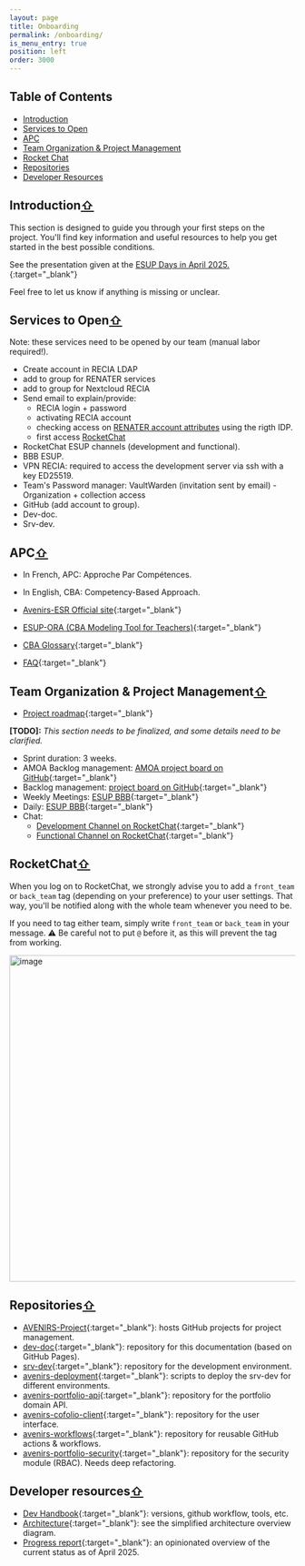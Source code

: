 ```yaml
---
layout: page
title: Onboarding
permalink: /onboarding/
is_menu_entry: true
position: left
order: 3000
---
```

## Table of Contents  
- [Introduction](#introduction)  
- [Services to Open](#services-to-open)  
- [APC](#apc)  
- [Team Organization & Project Management](#team-organization--project-management)  
- [Rocket Chat](#rocketchat)
- [Repositories](#repositories)
- [Developer Resources](#developer-resources)


## Introduction[⇧](#table-of-contents) 
This section is designed to guide you through your first steps on the project.
You'll find key information and useful resources to help you get started in the best possible conditions.

See the presentation given at the [ESUP Days in April 2025.](https://videos.esup-portail.org/esup-days/esupdays39/video/1776-esupdays39-01042025-apres-midi/){:target="_blank"}

Feel free to let us know if anything is missing or unclear.

## Services to Open[⇧](#table-of-contents) 
Note: these services need to be opened by our team (manual labor required!).
- Create account in RECIA LDAP
- add to group for RENATER services
- add to group for Nextcloud RECIA
- Send email to explain/provide:
   - RECIA login + password
   - activating RECIA account
   - checking access on [RENATER account attributes](https://test-sp.federation.renater.fr/) using the rigth IDP.
   - first access [RocketChat](https://rocket.esup-portail.org)
- RocketChat ESUP channels (development and functional).
- BBB ESUP.
- VPN RECIA: required to access the development server via ssh with a key ED25519.
- Team's Password manager: VaultWarden (invitation sent by email) - Organization + collection access
- GitHub (add account to group).
- Dev-doc.
- Srv-dev.

## APC[⇧](#table-of-contents) 
- In French, APC: Approche Par Compétences.
- In English, CBA: Competency-Based Approach.

- [Avenirs-ESR Official site](https://avenirs-esr.fr/){:target="_blank"}
- [ESUP-ORA (CBA Modeling Tool for Teachers)](https://avenirs-esr.fr/ora/){:target="_blank"}
- [CBA Glossary](https://avenirs-esr.fr/reperes-apc/glossaire/){:target="_blank"}
- [FAQ](https://avenirs-esr.fr/reperes-apc/faq/){:target="_blank"}


## Team Organization & Project Management[⇧](#table-of-contents)

- [Project roadmap](../#roadmap){:target="_blank"}

**[TODO]:** *This section needs to be finalized, and some details need to be clarified.*


- Sprint duration: 3 weeks.
- AMOA Backlog management: [AMOA project board on GitHub](https://github.com/orgs/avenirs-esr/projects/3){:target="_blank"}
- Backlog management: [project board on GitHub](https://github.com/orgs/avenirs-esr/projects/3){:target="_blank"}
- Weekly Meetings: [ESUP BBB](https://greenlight.esup-portail.org/rooms/tic-lgh-n9r-wkf/join){:target="_blank"}
- Daily: [ESUP BBB](https://greenlight.esup-portail.org/rooms/tic-lgh-n9r-wkf/join){:target="_blank"}
- Chat: 
   - [Development Channel on RocketChat](https://rocket.esup-portail.org/group/Avenirs_developpement){:target="_blank"}
   - [Functional Channel on RocketChat](https://rocket.esup-portail.org/group/Avenirs_fonctionnel){:target="_blank"}

## RocketChat[⇧](#table-of-contents) 

When you log on to RocketChat, we strongly advise you to add a `front_team` or `back_team` tag (depending on your preference) to your user settings. That way, you'll be notified along with the whole team whenever you need to be.

If you need to tag either team, simply write `front_team` or `back_team` in your message.
⚠️ Be careful not to put `@` before it, as this will prevent the tag from working.

<img width="1000" height="574" alt="image" src="https://github.com/user-attachments/assets/009850f3-589c-452e-8d52-b7454849d29b" />


## Repositories[⇧](#table-of-contents)    
- [AVENIRS-Project](https://github.com/avenirs-esr/AVENIRS-Project/projects?query=is%3Aopen){:target="_blank"}: hosts GitHub projects for project management.
- [dev-doc](https://github.com/avenirs-esr/dev-doc){:target="_blank"}: repository for this documentation (based on GitHub Pages).
- [srv-dev](https://github.com/avenirs-esr/srv-dev){:target="_blank"}: repository for the development environment.
- [avenirs-deployment](https://github.com/avenirs-esr/avenirs-deployment){:target="_blank"}: scripts to deploy the srv-dev for different environments.
- [avenirs-portfolio-api](https://github.com/avenirs-esr/avenirs-portfolio-api){:target="_blank"}: repository for the portfolio domain API.
- [avenirs-cofolio-client](https://github.com/avenirs-esr/avenirs-cofolio-client){:target="_blank"}: repository for the user interface.
- [avenirs-workflows](https://github.com/avenirs-esr/avenirs-workflows){:target="_blank"}: repository for reusable GitHub actions & workflows.
- [avenirs-portfolio-security](https://github.com/avenirs-esr/avenirs-portfolio-security){:target="_blank"}: repository for the security module (RBAC). Needs deep refactoring.

## Developer resources[⇧](#table-of-contents) 
- [Dev Handbook](../dev-handbook/){:target="_blank"}: versions, github workflow, tools, etc.
- [Architecture](../arch/#simplified-architecture-overview){:target="_blank"}: see the simplified architecture overview diagram.
- [Progress report](../pages/03_2025_rapport_avancement){:target="_blank"}: an opinionated overview of the current status as of April 2025.
